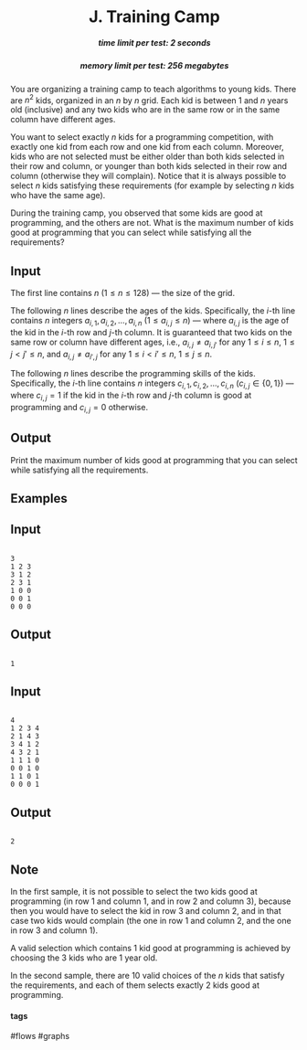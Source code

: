<h1 style='text-align: center;'> J. Training Camp</h1>

<h5 style='text-align: center;'>time limit per test: 2 seconds</h5>
<h5 style='text-align: center;'>memory limit per test: 256 megabytes</h5>

You are organizing a training camp to teach algorithms to young kids. There are $n^2$ kids, organized in an $n$ by $n$ grid. Each kid is between $1$ and $n$ years old (inclusive) and any two kids who are in the same row or in the same column have different ages.

You want to select exactly $n$ kids for a programming competition, with exactly one kid from each row and one kid from each column. Moreover, kids who are not selected must be either older than both kids selected in their row and column, or younger than both kids selected in their row and column (otherwise they will complain). Notice that it is always possible to select $n$ kids satisfying these requirements (for example by selecting $n$ kids who have the same age).

During the training camp, you observed that some kids are good at programming, and the others are not. What is the maximum number of kids good at programming that you can select while satisfying all the requirements?

## Input

The first line contains $n$ ($1 \leq n \leq 128$) — the size of the grid.

The following $n$ lines describe the ages of the kids. Specifically, the $i$-th line contains $n$ integers $a_{i,1}, \, a_{i,2}, \, \dots, \, a_{i, n}$ ($1 \le a_{i,j} \le n$) — where $a_{i,j}$ is the age of the kid in the $i$-th row and $j$-th column. It is guaranteed that two kids on the same row or column have different ages, i.e., $a_{i,j} \ne a_{i,j'}$ for any $1\le i\le n$, $1\le j < j'\le n$, and $a_{i,j} \ne a_{i',j}$ for any $1\le i < i'\le n$, $1\le j\le n$.

The following $n$ lines describe the programming skills of the kids. Specifically, the $i$-th line contains $n$ integers $c_{i,1}, \, c_{i,2}, \, \dots, \, c_{i, n}$ ($c_{i,j} \in \{0, \, 1\}$) — where $c_{i,j}=1$ if the kid in the $i$-th row and $j$-th column is good at programming and $c_{i,j}=0$ otherwise.

## Output

Print the maximum number of kids good at programming that you can select while satisfying all the requirements.

## Examples

## Input


```

3
1 2 3
3 1 2
2 3 1
1 0 0
0 0 1
0 0 0

```
## Output


```

1

```
## Input


```

4
1 2 3 4
2 1 4 3
3 4 1 2
4 3 2 1
1 1 1 0
0 0 1 0
1 1 0 1
0 0 0 1

```
## Output


```

2

```
## Note

In the first sample, it is not possible to select the two kids good at programming (in row $1$ and column $1$, and in row $2$ and column $3$), because then you would have to select the kid in row $3$ and column $2$, and in that case two kids would complain (the one in row $1$ and column $2$, and the one in row $3$ and column $1$).

A valid selection which contains $1$ kid good at programming is achieved by choosing the $3$ kids who are $1$ year old.

In the second sample, there are $10$ valid choices of the $n$ kids that satisfy the requirements, and each of them selects exactly $2$ kids good at programming.



#### tags 

#flows #graphs 